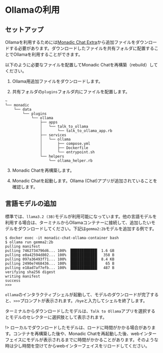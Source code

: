 # Ollamaの利用

## セットアップ

Ollamaを利用するためには[Monadic Chat Extra](https://github.com/yohasebe/monadic-chat-extra)から追加ファイルをダウンロードする必要があります。ダウンロードしたファイルを共有フォルダに配置することでOllamaを利用することができます。

以下のように必要なファイルを配置してMonadic Chatを再構築（rebuild）してください。

1. Ollama用追加ファイルをダウンロードします。

2. 共有フォルダの`plugins`フォルダ内にファイルを配置します。

```
~
└── monadic
    └── data
        └── plugins
            └── ollama
                ├── apps
                │   └── talk_to_ollama
                │       └── talk_to_ollama_app.rb
                ├── services
                │   └── ollama
                │       ├── compose.yml
                │       ├── Dockerfile
                │       └── entrypoint.sh
                └── helpers
                    └── ollama_helper.rb
```

3. Monadic Chatを再構築します。

4. Monadic Chatを起動します。Ollama (Chat)アプリが追加されていることを確認します。

## 言語モデルの追加

標準では、`llama3.2 (3B)`モデルが利用可能になっています。他の言語モデルを利用する場合は、ターミナルからOllamaコンテナーに接続して、追加したいモデルをダウンロードしてください。下記は`gemma2:2b`モデルを追加する例です。


```shell
$ docker exec -it monadic-chat-ollama-container bash
$ ollama run gemma2:2b
pulling manifest
pulling 7462734796d6... 100% ▕████████████▏ 1.6 GB
pulling e0a42594d802... 100% ▕████████████▏  358 B
pulling 097a36493f71... 100% ▕████████████▏ 8.4 KB
pulling 2490e7468436... 100% ▕████████████▏   65 B
pulling e18ad7af7efb... 100% ▕████████████▏  487 B
verifying sha256 digest
writing manifest
success
>>>
```

`ollama`のインタラクティブシェルが起動して、モデルのダウンロードが完了すると、`>>>`プロンプトが表示されます。`/bye`と入力してシェルを終了します。

ターミナルからダウンロードしたモデルは、`Talk to Ollama`アプリを選択するとモデルのセレクターに選択肢として表示されます。

!> ローカルでダウンロードしたモデルは、ロードに時間がかかる場合があります。コンテナを再構築した後や、Monadic Chatを再起動した後、webインターフェイスにモデルが表示されるまでに時間がかかることがあります。そのような時は少し時間を空けてからwebインターフェイスをリロードしてください。

